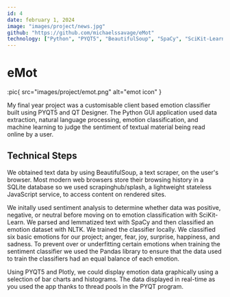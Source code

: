 ```yaml
---
id: 4
date: february 1, 2024
image: "images/project/news.jpg"
github: "https://github.com/michaelssavage/eMot"
technology: ["Python", "PYQT5", "BeautifulSoup", "SpaCy", "SciKit-Learn"]
---
```


# eMot

:pic{ src="images/project/emot.png" alt="emot icon" }

My final year project was a customisable client based emotion classifier built using PYQT5 and QT Designer. The Python GUI application used data extraction, natural language processing, emotion classification, and machine learning to judge the sentiment of textual material being read online by a user.

## Technical Steps

We obtained text data by using BeautifulSoup, a text scraper, on the user's browser. Most modern web browsers store their browsing history in a SQLite database so we used scrapinghub/splash, a lightweight stateless JavaScript service, to access content on rendered sites.

We initally used sentiment analysis to determine whether data was positive, negative, or neutral before moving on to emotion classification with SciKit-Learn. We parsed and lemmatized text with SpaCy and then classified an emotion dataset with NLTK. We trained the classifier locally. We classified six basic emotions for our project; anger, fear, joy, surprise, happiness, and sadness. To prevent over or underfitting certain emotions when training the sentiment classifier we used the Pandas library to ensure that the data used to train the classifiers had an equal balance of each emotion.

Using PYQT5 and Plotly, we could display emotion data graphically using a selection of bar charts and histograms. The data displayed in real-time as you used the app thanks to thread pools in the PYQT program.
